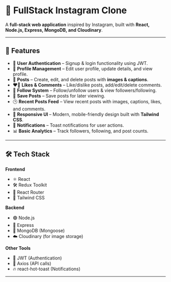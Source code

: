 # 📸 FullStack Instagram Clone  

A **full-stack web application** inspired by Instagram, built with **React, Node.js, Express, MongoDB, and Cloudinary**.  

---

## 🚀 Features  

- 🔐 **User Authentication** – Signup & login functionality using JWT.  
- 👤 **Profile Management** – Edit user profile, update details, and view profile.  
- 📝 **Posts** – Create, edit, and delete posts with **images & captions**.  
- ❤️💬 **Likes & Comments** – Like/dislike posts, add/edit/delete comments.  
- 🤝 **Follow System** – Follow/unfollow users & view followers/following.  
- 📌 **Save Posts** – Save posts for later viewing.  
- 🕒 **Recent Posts Feed** – View recent posts with images, captions, likes, and comments.  
- 📱 **Responsive UI** – Modern, mobile-friendly design built with **Tailwind CSS**.  
- 🔔 **Notifications** – Toast notifications for user actions.  
- 📊 **Basic Analytics** – Track followers, following, and post counts.  

---

## 🛠️ Tech Stack  

**Frontend**  
- ⚛️ React  
- 🛠️ Redux Toolkit  
- 🧭 React Router  
- 🎨 Tailwind CSS  

**Backend**  
- 🟢 Node.js  
- 🚂 Express  
- 🍃 MongoDB (Mongoose)  
- ☁️ Cloudinary (for image storage)  

**Other Tools**  
- 🔑 JWT (Authentication)  
- 📡 Axios (API calls)  
- 🔥 react-hot-toast (Notifications)  

---
